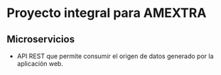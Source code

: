 # Proyecto integral para AMEXTRA

## Microservicios
- API REST que permite consumir el origen de datos generado por la aplicación web.
